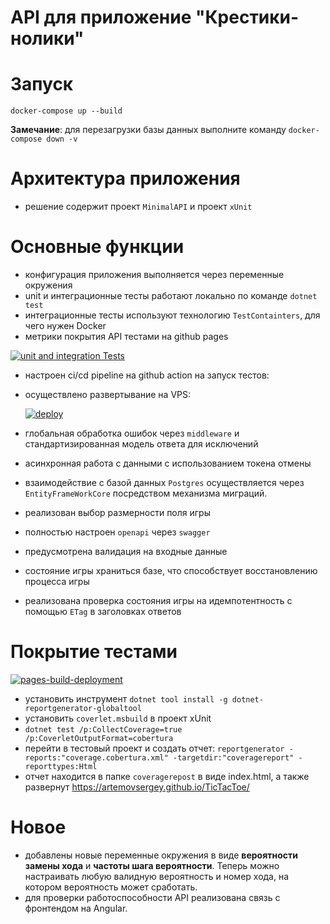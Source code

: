 # API для приложение "Крестики-нолики" 

# Запуск
```
docker-compose up --build
```
**Замечание**: для перезагрузки базы данных выполните команду `docker-compose down -v`

# Архитектура приложения

- решение содержит проект `MinimalAPI` и проект `xUnit`

# Основные функции

 - конфигурация приложения выполняется через переменные окружения
 - unit и интеграционные тесты работают локально по команде `dotnet test`
 - интеграционные тесты используют технологию `TestContainters`, для чего нужен Docker 
 - метрики покрытия API тестами на github pages

[![unit and integration Tests](https://github.com/artemovsergey/TicTacToe/actions/workflows/dotnet-test.yaml/badge.svg)](https://github.com/artemovsergey/TicTacToe/actions/workflows/dotnet-test.yaml)
 - настроен ci/cd pipeline на github action на запуск тестов:

 - осуществлено развертывание на VPS:

   [![deploy](https://github.com/artemovsergey/TicTacToe/actions/workflows/deploy.yml/badge.svg)](https://github.com/artemovsergey/TicTacToe/actions/workflows/deploy.yml)
   
 - глобальная обработка ошибок через `middleware` и стандартизированная модель ответа для исключений 
 - асинхронная работа с данными с использованием токена отмены
 - взаимодействие с базой данных `Postgres` осуществляется через `EntityFrameWorkCore` посредством механизма миграций.
 - реализован выбор размерности поля игры
 - полностью настроен `openapi` через `swagger` 
 - предусмотрена валидация на входные данные
 - состояние игры храниться базе, что способствует восстановлению процесса игры
 - реализована проверка состояния игры на идемпотентность с помощью `ETag` в заголовках ответов

# Покрытие тестами 

[![pages-build-deployment](https://github.com/artemovsergey/TicTacToe/actions/workflows/pages/pages-build-deployment/badge.svg)](https://github.com/artemovsergey/TicTacToe/actions/workflows/pages/pages-build-deployment)

- установить инструмент `dotnet tool install -g dotnet-reportgenerator-globaltool`
- установить `coverlet.msbuild` в проект xUnit
- `dotnet test /p:CollectCoverage=true /p:CoverletOutputFormat=cobertura`
- перейти в тестовый проект и создать отчет: `reportgenerator -reports:"coverage.cobertura.xml" -targetdir:"coveragereport" -reporttypes:Html`
- отчет находится в папке `coveragerepost` в виде index.html, а также развернут https://artemovsergey.github.io/TicTacToe/

 # Новое

 - добавлены новые переменные окружения в виде **вероятности замены хода** и **частоты шага вероятности**. Теперь можно настраивать любую валидную вероятность и номер хода, на котором вероятность может сработать.
 - для проверки работоспособности API реализована связь с фронтендом на Angular.
